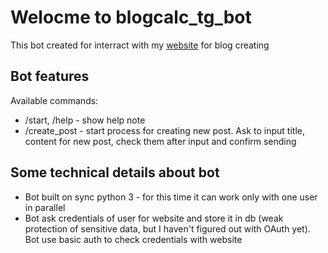 # Welocme to blogcalc_tg_bot
This bot created for interract with my [website](https://github.com/Tren-123/blogcalc) for blog creating
## Bot features
Available commands:
- /start, /help - show help note
- /create_post - start process for creating new post. Ask to input title, content for new post, check them after input and confirm sending
## Some technical details about bot 
- Bot built on sync python 3 - for this time it can work only with one user in parallel
- Bot ask credentials of user for website and store it in db (weak protection of sensitive data, but I haven't figured out with OAuth yet). Bot use basic auth to check credentials with website 
